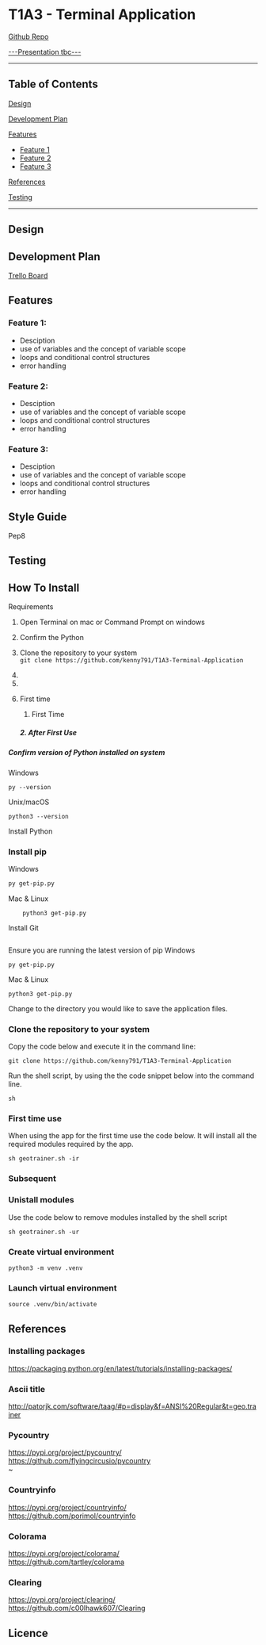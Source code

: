 # T1A3 - Terminal Application

[Github Repo](https://github.com/kenny791/T1A3-Terminal-Application)

[---Presentation tbc---]()

---
## Table of Contents


[Design](#Design)

[Development Plan](#Development-Plan)



[Features](#Features)  
- [Feature 1](#feature-1)
- [Feature 2](#feature-2)
- [Feature 3](#feature-3)


[References](#References)





[Testing](#Testing)


---


















## Design

## Development Plan
[Trello Board](https://trello.com/b/WhCE9AiQ/t1a3-terminal-application)

## Features  
### Feature 1:  
- Desciption
- use of variables and the concept of variable scope
- loops and conditional control structures
- error handling
  
### Feature 2:  
- Desciption
- use of variables and the concept of variable scope
- loops and conditional control structures
- error handling
  
### Feature 3:  
- Desciption
- use of variables and the concept of variable scope
- loops and conditional control structures
- error handling





## Style Guide
Pep8







## Testing











## How To Install
Requirements


1. Open Terminal on mac or Command Prompt on windows
2. Confirm the Python
3. Clone the repository to your system  
`git clone https://github.com/kenny791/T1A3-Terminal-Application`

4. 
5. 
6. First time
	1. First Time
	##### 2. After First Use
##### Confirm version of Python installed on system
Windows
```
py --version
```

Unix/macOS
```
python3 --version
```
Install Python 



### Install pip
Windows
```html
py get-pip.py
```

Mac & Linux
```
	python3 get-pip.py
```


Install Git
```

```




Ensure you are running the latest version of pip
Windows
```
py get-pip.py
```

Mac & Linux
```
python3 get-pip.py
```



Change to the directory you would like to save the application files.

### Clone the repository to your system
Copy the code below and execute it in the command line:
```
git clone https://github.com/kenny791/T1A3-Terminal-Application
```






Run the shell script, by using the the code snippet below into the command line.
```
sh 
```




### First time use
When using the app for the first time use the code below.
It will install all the required modules required by the app.
```
sh geotrainer.sh -ir
```





### Subsequent 


### Unistall modules
Use the code below to remove modules installed by the shell script
```
sh geotrainer.sh -ur
```






### Create virtual environment

```
python3 -m venv .venv
```

### Launch virtual environment
```
source .venv/bin/activate
```












## References 
### Installing packages
https://packaging.python.org/en/latest/tutorials/installing-packages/



### Ascii title
http://patorjk.com/software/taag/#p=display&f=ANSI%20Regular&t=geo.trainer


### Pycountry
https://pypi.org/project/pycountry/  
https://github.com/flyingcircusio/pycountry  
~
### Countryinfo
https://pypi.org/project/countryinfo/  
https://github.com/porimol/countryinfo  

### Colorama
https://pypi.org/project/colorama/  
https://github.com/tartley/colorama  

### Clearing
https://pypi.org/project/clearing/  
https://github.com/c00lhawk607/Clearing



## Licence
